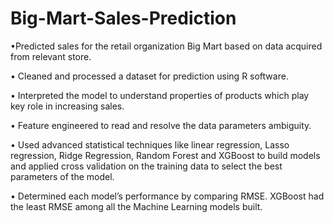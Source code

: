 # Big-Mart-Sales-Prediction

•Predicted sales for the retail organization Big Mart based on data acquired from relevant store. 

•	Cleaned and processed a dataset for prediction using R software. 

•	Interpreted the model to understand properties of products which play key role in increasing sales. 

•	Feature engineered to read and resolve the data parameters ambiguity. 

•	Used advanced statistical techniques like linear regression, Lasso regression, Ridge Regression, Random Forest and XGBoost to build models and applied cross validation on the training data to select the best parameters of the model.

•	Determined each model’s performance by comparing RMSE. XGBoost had the least RMSE among all the Machine Learning models built.

